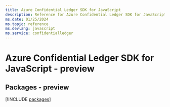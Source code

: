 ```yaml
---
title: Azure Confidential Ledger SDK for JavaScript
description: Reference for Azure Confidential Ledger SDK for JavaScript
ms.date: 01/25/2024
ms.topic: reference
ms.devlang: javascript
ms.service: confidentialledger
---
```

# Azure Confidential Ledger SDK for JavaScript - preview
## Packages - preview
[!INCLUDE [packages](confidential-ledger-index.md)]